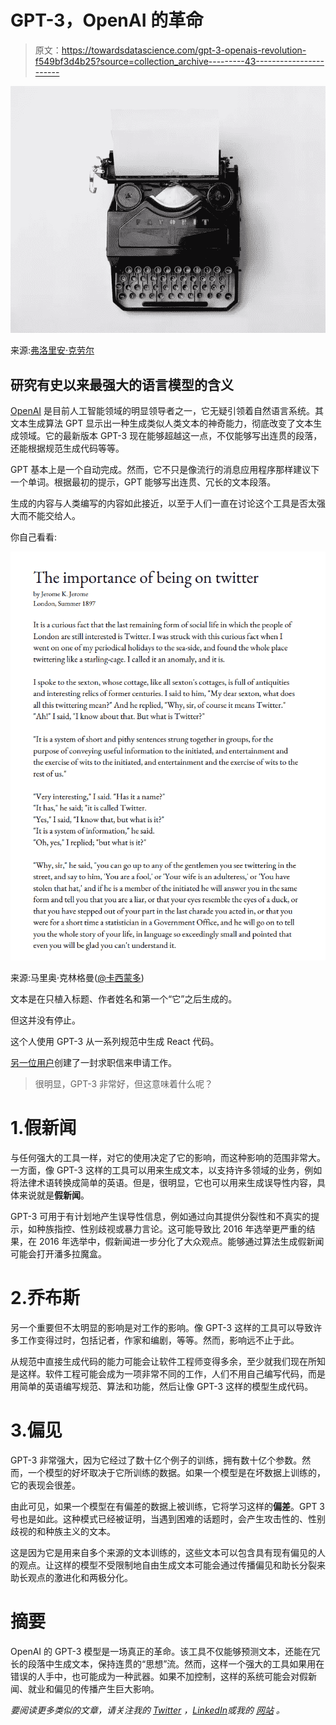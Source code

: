 # GPT-3，OpenAI 的革命

> 原文：<https://towardsdatascience.com/gpt-3-openais-revolution-f549bf3d4b25?source=collection_archive---------43----------------------->

![](img/76dfb4c3cc84679d691c7e8d14c9942d.png)

来源:[弗洛里安·克劳尔](https://unsplash.com/@florianklauer?utm_source=medium&utm_medium=referral)

## 研究有史以来最强大的语言模型的含义

[OpenAI](https://openai.com/) 是目前人工智能领域的明显领导者之一，它无疑引领着自然语言系统。其文本生成算法 GPT 显示出一种生成类似人类文本的神奇能力，彻底改变了文本生成领域。它的最新版本 GPT-3 现在能够超越这一点，不仅能够写出连贯的段落，还能根据规范生成代码等等。

GPT 基本上是一个自动完成。然而，它不只是像流行的消息应用程序那样建议下一个单词。根据最初的提示，GPT 能够写出连贯、冗长的文本段落。

生成的内容与人类编写的内容如此接近，以至于人们一直在讨论这个工具是否太强大而不能交给人。

你自己看看:

![](img/4c90e52c1a4774fc16b51bc5a5803c1b.png)

来源:马里奥·克林格曼([@卡西蒙多](http://twitter.com/quasimondo))

文本是在只植入标题、作者姓名和第一个“它”之后生成的。

但这并没有停止。

这个人使用 GPT-3 从一系列规范中生成 React 代码。

[另一位用户](https://www.notion.so/Cover-Letter-Generator-8ac55d1145dc4243ae0dc97345e3661f)创建了一封求职信来申请工作。

> 很明显，GPT-3 非常好，但这意味着什么呢？

# 1.假新闻

与任何强大的工具一样，对它的使用决定了它的影响，而这种影响的范围非常大。一方面，像 GPT-3 这样的工具可以用来生成文本，以支持许多领域的业务，例如将法律术语转换成简单的英语。但是，很明显，它也可以用来生成误导性内容，具体来说就是**假新闻**。

GPT-3 可用于有计划地产生误导性信息，例如通过向其提供分裂性和不真实的提示，如种族指控、性别歧视或暴力言论。这可能导致比 2016 年选举更严重的结果，在 2016 年选举中，假新闻进一步分化了大众观点。能够通过算法生成假新闻可能会打开潘多拉魔盒。

# 2.乔布斯

另一个重要但不太明显的影响是对工作的影响。像 GPT-3 这样的工具可以导致许多工作变得过时，包括记者，作家和编剧，等等。然而，影响远不止于此。

从规范中直接生成代码的能力可能会让软件工程师变得多余，至少就我们现在所知是这样。软件工程可能会成为一项非常不同的工作，人们不用自己编写代码，而是用简单的英语编写规范、算法和功能，然后让像 GPT-3 这样的模型生成代码。

# 3.偏见

GPT-3 非常强大，因为它经过了数十亿个例子的训练，拥有数十亿个参数。然而，一个模型的好坏取决于它所训练的数据。如果一个模型是在坏数据上训练的，它的表现会很差。

由此可见，如果一个模型在有偏差的数据上被训练，它将学习这样的**偏差**。GPT 3 号也是如此。这种模式已经被证明，当遇到困难的话题时，会产生攻击性的、性别歧视的和种族主义的文本。

这是因为它是用来自多个来源的文本训练的，这些文本可以包含具有现有偏见的人的观点。让这样的模型不受限制地自由生成文本可能会通过传播偏见和助长分裂来助长观点的激进化和两极分化。

# 摘要

OpenAI 的 GPT-3 模型是一场真正的革命。该工具不仅能够预测文本，还能在冗长的段落中生成文本，保持连贯的“思想”流。然而，这样一个强大的工具如果用在错误的人手中，也可能成为一种武器。如果不加控制，这样的系统可能会对假新闻、就业和偏见的传播产生巨大影响。

*要阅读更多类似的文章，请关注我的* [*Twitter*](https://twitter.com/jayzuccarelli) *，*[*LinkedIn*](https://www.linkedin.com/in/ezuccarelli)*或我的* [*网站*](https://eugeniozuccarelli.com/) *。*